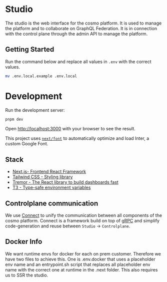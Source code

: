 # Studio

The studio is the web interface for the cosmo platform. It is used to manage the platform and to collaborate on GraphQL Federation. It is in connection with the control plane through the admin API to manage the platform.

## Getting Started

Run the command below and replace all values in `.env` with the correct values.

```bash
mv .env.local.example .env.local
```

# Development

Run the development server:

```bash
pnpm dev
```

Open [http://localhost:3000](http://localhost:3000) with your browser to see the result.

This project uses [`next/font`](https://nextjs.org/docs/basic-features/font-optimization) to automatically optimize and load Inter, a custom Google Font.

## Stack

- [Next.js- Frontend React Framework](https://nextjs.org/)
- [Tailwind CSS - Styling library](https://tailwindcss.com/)
- [Tremor - The React library to build dashboards fast](https://www.tremor.so/)
- [T3 - Type-safe environment variables](https://env.t3.gg/)

## Controlplane communication

We use [Connect](https://connect.build/) to unify the communication between all components of the cosmo platform. Connect is a framework build on top of [gRPC](https://grpc.io/) and simplify code-generation and reuse between `Studio` -> `Controlplane`.

## Docker Info

We want runtime envs for docker for each on prem customer. Therefore we have two files to achieve this. One is .env.docker that uses a placeholder env name and an entrypoint.sh script that replaces all placeholder env name with the correct one at runtime in the .next folder. This also requires us to SSR the studio.